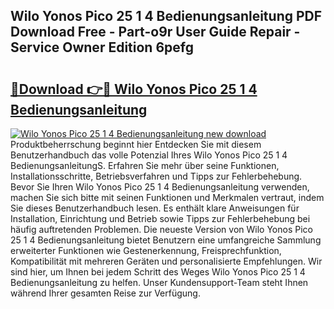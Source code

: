 ## Wilo Yonos Pico 25 1 4 Bedienungsanleitung PDF Download Free - Part-o9r User Guide Repair - Service Owner Edition 6pefg

# <h2><a href="http://df00hp.blite.top/?on=Wilo+Yonos+Pico+25+1+4+Bedienungsanleitung">🔗Download 👉🔴 Wilo Yonos Pico 25 1 4 Bedienungsanleitung</a></h2>

[![Wilo Yonos Pico 25 1 4 Bedienungsanleitung new download](https://i.imgur.com/lujVjoI.png)](http://df00hp.blite.top/?on=Wilo+Yonos+Pico+25+1+4+Bedienungsanleitung)
Produktbeherrschung beginnt hier Entdecken Sie mit diesem Benutzerhandbuch das volle Potenzial Ihres Wilo Yonos Pico 25 1 4 BedienungsanleitungS. Erfahren Sie mehr über seine Funktionen, Installationsschritte, Betriebsverfahren und Tipps zur Fehlerbehebung. Bevor Sie Ihren Wilo Yonos Pico 25 1 4 Bedienungsanleitung verwenden, machen Sie sich bitte mit seinen Funktionen und Merkmalen vertraut, indem Sie dieses Benutzerhandbuch lesen. Es enthält klare Anweisungen für Installation, Einrichtung und Betrieb sowie Tipps zur Fehlerbehebung bei häufig auftretenden Problemen. Die neueste Version von Wilo Yonos Pico 25 1 4 Bedienungsanleitung bietet Benutzern eine umfangreiche Sammlung erweiterter Funktionen wie Gestenerkennung, Freisprechfunktion, Kompatibilität mit mehreren Geräten und personalisierte Empfehlungen. Wir sind hier, um Ihnen bei jedem Schritt des Weges Wilo Yonos Pico 25 1 4 Bedienungsanleitung zu helfen. Unser Kundensupport-Team steht Ihnen während Ihrer gesamten Reise zur Verfügung.
